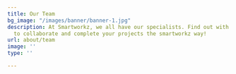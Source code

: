 ```yaml
---
title: Our Team
bg_image: "/images/banner/banner-1.jpg"
description: At Smartworkz, we all have our specialists. Find out with whom you want
  to collaborate and complete your projects the smartworkz way!
url: about/team
image: ''
type: ''

---
```

